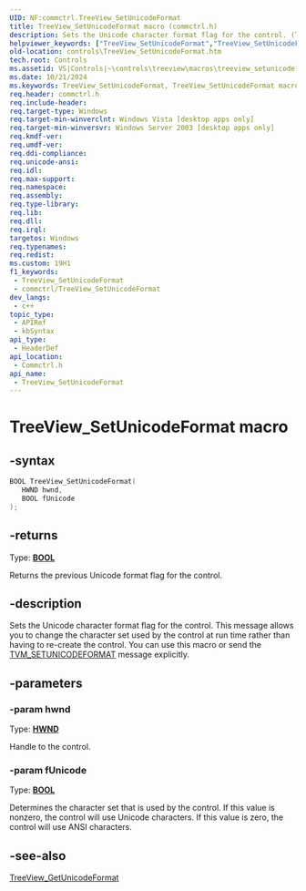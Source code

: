 ```yaml
---
UID: NF:commctrl.TreeView_SetUnicodeFormat
title: TreeView_SetUnicodeFormat macro (commctrl.h)
description: Sets the Unicode character format flag for the control. (TreeView_SetUnicodeFormat)
helpviewer_keywords: ["TreeView_SetUnicodeFormat","TreeView_SetUnicodeFormat macro [Windows Controls]","_win32_TreeView_SetUnicodeFormat","_win32_TreeView_SetUnicodeFormat_cpp","commctrl/TreeView_SetUnicodeFormat","controls.TreeView_SetUnicodeFormat","controls._win32_TreeView_SetUnicodeFormat"]
old-location: controls\TreeView_SetUnicodeFormat.htm
tech.root: Controls
ms.assetid: VS|Controls|~\controls\treeview\macros\treeview_setunicodeformat.htm
ms.date: 10/21/2024
ms.keywords: TreeView_SetUnicodeFormat, TreeView_SetUnicodeFormat macro [Windows Controls], _win32_TreeView_SetUnicodeFormat, _win32_TreeView_SetUnicodeFormat_cpp, commctrl/TreeView_SetUnicodeFormat, controls.TreeView_SetUnicodeFormat, controls._win32_TreeView_SetUnicodeFormat
req.header: commctrl.h
req.include-header: 
req.target-type: Windows
req.target-min-winverclnt: Windows Vista [desktop apps only]
req.target-min-winversvr: Windows Server 2003 [desktop apps only]
req.kmdf-ver: 
req.umdf-ver: 
req.ddi-compliance: 
req.unicode-ansi: 
req.idl: 
req.max-support: 
req.namespace: 
req.assembly: 
req.type-library: 
req.lib: 
req.dll: 
req.irql: 
targetos: Windows
req.typenames: 
req.redist: 
ms.custom: 19H1
f1_keywords:
 - TreeView_SetUnicodeFormat
 - commctrl/TreeView_SetUnicodeFormat
dev_langs:
 - c++
topic_type:
 - APIRef
 - kbSyntax
api_type:
 - HeaderDef
api_location:
 - Commctrl.h
api_name:
 - TreeView_SetUnicodeFormat
---
```


# TreeView_SetUnicodeFormat macro

## -syntax

```cpp
BOOL TreeView_SetUnicodeFormat(
   HWND hwnd,
   BOOL fUnicode
);
```

## -returns

Type: **[BOOL](/windows/desktop/winprog/windows-data-types)**

Returns the previous Unicode format flag for the control.


## -description

Sets the Unicode character format flag for the control. This message allows you to change the character set used by the control at run time rather than having to re-create the control. You can use this macro or send the <a href="/windows/desktop/Controls/tvm-setunicodeformat">TVM_SETUNICODEFORMAT</a> message explicitly.

## -parameters

### -param hwnd

Type: <b><a href="/windows/desktop/WinProg/windows-data-types">HWND</a></b>

Handle to the control.

### -param fUnicode

Type: <b><a href="/windows/desktop/WinProg/windows-data-types">BOOL</a></b>

Determines the character set that is used by the control. If this value is nonzero, the control will use Unicode characters. If this value is zero, the control will use ANSI characters.

## -see-also

<a href="/windows/desktop/api/commctrl/nf-commctrl-treeview_getunicodeformat">TreeView_GetUnicodeFormat</a>
